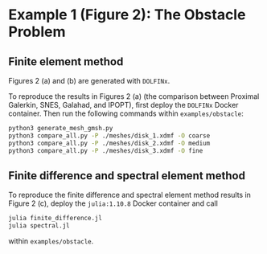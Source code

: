 # Example 1 (Figure 2): The Obstacle Problem

## Finite element method

Figures 2 (a) and (b) are generated with `DOLFINx`.

To reproduce the results in Figures 2 (a) (the comparison between Proximal Galerkin, SNES, Galahad, and IPOPT), first deploy the `DOLFINx` Docker container. Then run the following commands within `examples/obstacle`:

```bash
python3 generate_mesh_gmsh.py
python3 compare_all.py -P ./meshes/disk_1.xdmf -O coarse
python3 compare_all.py -P ./meshes/disk_2.xdmf -O medium
python3 compare_all.py -P ./meshes/disk_3.xdmf -O fine
```

## Finite difference and spectral element method

To reproduce the finite difference and spectral element method results in Figure 2 (c), deploy the `julia:1.10.8` Docker container and call

```bash
julia finite_difference.jl
julia spectral.jl
```

within `examples/obstacle`.
